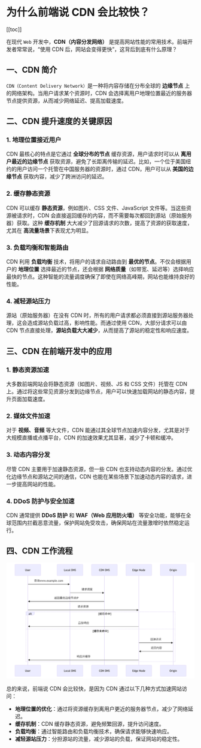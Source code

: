 # 为什么前端说 CDN 会比较快？


[[toc]]

在现代 `Web` 开发中，**CDN（内容分发网络）** 是提高网站性能的常用技术。前端开发者常常说，“使用 CDN 后，网站会变得更快”，这背后到底有什么原理？

## 一、CDN 简介

`CDN（Content Delivery Network）`是一种将内容存储在分布全球的 **边缘节点** 上的网络架构。当用户请求某个资源时，CDN 会选择离用户地理位置最近的服务器节点提供资源，从而减少网络延迟、提高加载速度。

## 二、CDN 提升速度的关键原因

### 1. **地理位置接近用户**

CDN 最核心的特点是它通过 **全球分布的节点** 缓存资源，用户请求时可以从 **离用户最近的边缘节点** 获取资源，避免了长距离传输的延迟。比如，一个位于美国纽约的用户访问一个托管在中国服务器的资源时，通过 CDN，用户可以从 **美国的边缘节点** 获取内容，减少了跨洲访问的延迟。

### 2. **缓存静态资源**

CDN 可以缓存 **静态资源**，例如图片、CSS 文件、JavaScript 文件等。当这些资源被请求时，CDN 会直接返回缓存的内容，而不需要每次都回到源站（原始服务器）获取。这种 **缓存机制** 大大减少了回源请求的次数，提高了资源的获取速度，尤其在 **高流量场景**下表现尤为明显。

### 3. **负载均衡和智能路由**

CDN 利用 **负载均衡** 技术，将用户的请求自动路由到 **最优的节点**。不仅会根据用户的 **地理位置** 选择最近的节点，还会根据 **网络质量**（如带宽、延迟等）选择响应最快的节点。这种智能的流量调度确保了即使在网络高峰期，网站也能维持良好的性能。

### 4. **减轻源站压力**

源站（原始服务器）在没有 CDN 时，所有的用户请求都必须直接到源站服务器处理，这会造成源站负载过高，影响性能。而通过使用 CDN，大部分请求可以由 CDN 节点直接处理，**源站负载大大减少**，从而提高了源站的稳定性和响应速度。

## 三、CDN 在前端开发中的应用

### 1. **静态资源加速**

大多数前端网站会将静态资源（如图片、视频、JS 和 CSS 文件）托管在 CDN 上。通过将这些常见资源分发到边缘节点，用户可以快速加载网站的静态内容，提升页面加载速度。

### 2. **媒体文件加速**

对于 **视频、音频** 等大文件，CDN 能通过其全球节点加速内容分发，尤其是对于大规模直播或点播平台，CDN 的加速效果尤其显著，减少了卡顿和缓冲。

### 3. **动态内容分发**

尽管 CDN 主要用于加速静态资源，但一些 CDN 也支持动态内容的分发。通过优化边缘节点和源站之间的通信，CDN 也能在某些场景下加速动态内容的请求，进一步提高网站的性能。

### 4. **DDoS 防护与安全加速**

CDN 通常提供 **DDoS 防护** 和 **WAF（Web 应用防火墙）** 等安全功能，能够在全球范围内拦截恶意流量，保护网站免受攻击，确保网站在流量激增时依然稳定运行。

## 四、CDN 工作流程

![CDN 工作流程](../images/CDN-1.png)

总的来说，前端说 CDN 会比较快，是因为 CDN 通过以下几种方式加速网站访问：

- **地理位置的优化**：通过将资源缓存到离用户更近的服务器节点，减少了网络延迟。
- **缓存机制**：CDN 缓存静态资源，避免频繁回源，提升访问速度。
- **负载均衡**：通过智能路由和负载均衡技术，确保请求能够快速响应。
- **减轻源站压力**：分担源站的流量，减少源站的负载，保证网站的稳定性。
